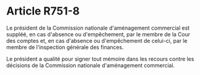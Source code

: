 # Article R751-8

<p>Le président de la Commission nationale d'aménagement commercial est suppléé, en cas d'absence ou d'empêchement, par le membre de la Cour des comptes et, en cas d'absence ou d'empêchement de celui-ci, par le membre de l'inspection générale des finances. </p><p> Le président a qualité pour signer tout mémoire dans les recours contre les décisions de la Commission nationale d'aménagement commercial. </p>